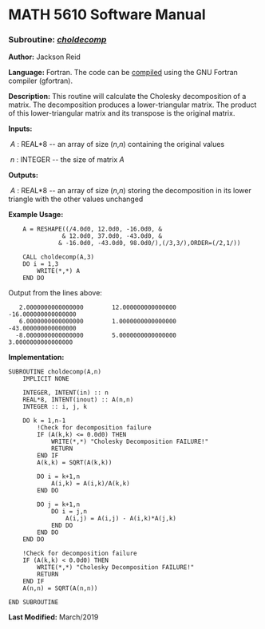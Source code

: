 # MATH 5610 Software Manual

### Subroutine: [_choldecomp_](../choldecomp.f90)

**Author:** Jackson Reid

**Language:** Fortran. The code can be [compiled](compilation.md) using the GNU Fortran compiler (gfortran).

**Description:** This routine will calculate the Cholesky decomposition of a matrix. The decomposition produces a lower-triangular matrix. The product of this lower-triangular matrix and its transpose is the original matrix. 

**Inputs:** 

​        _A_ : REAL*8 -- an array of size (_n_,_n_) containing the original values

​	_n_ : INTEGER -- the size of matrix _A_ 

**Outputs:** 

​        _A_ : REAL*8 -- an array of size (_n_,_n_) storing the decomposition in its lower triangle with the other values unchanged

**Example Usage:** 

```
    A = RESHAPE((/4.0d0, 12.0d0, -16.0d0, &
               & 12.0d0, 37.0d0, -43.0d0, &
              & -16.0d0, -43.0d0, 98.0d0/),(/3,3/),ORDER=(/2,1/))
    
    CALL choldecomp(A,3)
    DO i = 1,3
        WRITE(*,*) A
    END DO
```
Output from the lines above:
```
   2.0000000000000000        12.000000000000000       -16.000000000000000     
   6.0000000000000000        1.0000000000000000       -43.000000000000000     
  -8.0000000000000000        5.0000000000000000        3.0000000000000000  
```
**Implementation:**

```
SUBROUTINE choldecomp(A,n)
    IMPLICIT NONE

    INTEGER, INTENT(in) :: n
    REAL*8, INTENT(inout) :: A(n,n)
    INTEGER :: i, j, k

    DO k = 1,n-1
        !Check for decomposition failure
        IF (A(k,k) <= 0.0d0) THEN
            WRITE(*,*) "Cholesky Decomposition FAILURE!"
            RETURN
        END IF
        A(k,k) = SQRT(A(k,k))

        DO i = k+1,n
            A(i,k) = A(i,k)/A(k,k)
        END DO

        DO j = k+1,n
            DO i = j,n
                A(i,j) = A(i,j) - A(i,k)*A(j,k)
            END DO
        END DO
    END DO

    !Check for decomposition failure
    IF (A(k,k) < 0.0d0) THEN
        WRITE(*,*) "Cholesky Decomposition FAILURE!"
        RETURN
    END IF
    A(n,n) = SQRT(A(n,n))

END SUBROUTINE
```



**Last Modified:** March/2019

